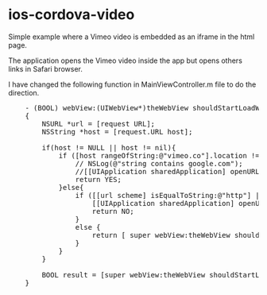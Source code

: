 ios-cordova-video
========================

Simple example where a Vimeo video is embedded as an iframe in the html page.

The application opens the Vimeo video inside the app but opens others links in Safari browser.

I have changed the following function in MainViewController.m file to do the direction.

<pre>
	- (BOOL) webView:(UIWebView*)theWebView shouldStartLoadWithRequest:(NSURLRequest*)request navigationType:(UIWebViewNavigationType)navigationType
	{
	    NSURL *url = [request URL];
	    NSString *host = [request.URL host];

	    if(host != NULL || host != nil){
	        if ([host rangeOfString:@"vimeo.co"].location != NSNotFound) {
	            // NSLog(@"string contains google.com");
	            //[[UIApplication sharedApplication] openURL:[request URL]];
	            return YES;
	        }else{
	            if ([[url scheme] isEqualToString:@"http"] || [[url scheme] isEqualToString:@"https"]) {
	                [[UIApplication sharedApplication] openURL:url];
	                return NO;
	            }
	            else {
	                return [ super webView:theWebView shouldStartLoadWithRequest:request navigationType:navigationType ];
	            }
	        }
	    }

	    BOOL result = [super webView:theWebView shouldStartLoadWithRequest:request navigationType:navigationType];
	}
</pre>